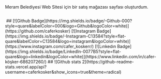 Meram Belediyesi Web Sitesi için bir satış mağazası sayfası oluşturdum.
## 
<img src="MeramBelediyesiSatışMağazası.gif" alt="">
##
[![Github Badge](https://img.shields.io/badge/-Github-000?style=quare&labelColor=000&logo=Github&logoColor=white)](https://github.com/caferkosker)
[![Instagram Badge](https://img.shields.io/badge/-Instagram-C13584?style=flat-quare&labelColor=C13584&logo=instagram&logoColor=white)](https://www.instagram.com/cafer_koskerr/)
[![Lınkedın Badge](https://img.shields.io/badge/LinkedIn-0077B5?style=flat-quare&logo=linkedin&logoColor=white)](https://www.linkedin.com/in/cafer-köşker-686207260/)
##
![Github stats 2](https://github-readme-stats.vercel.app/api?username=caferkosker&show_icons=true&theme=radical)
